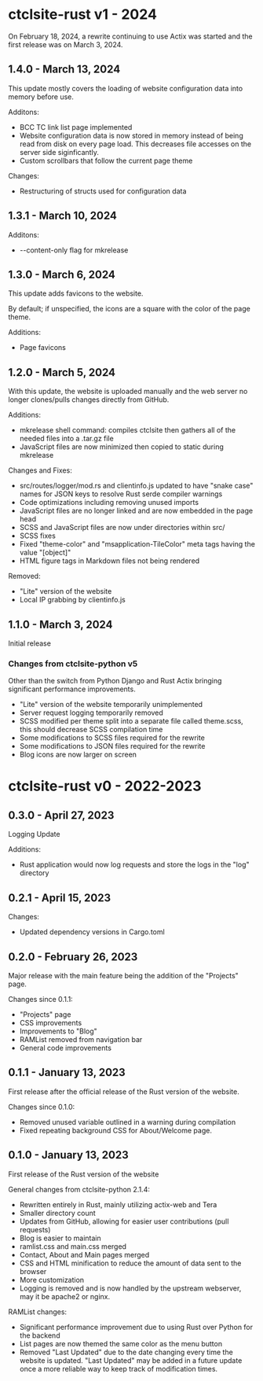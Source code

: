 # ctclsite-rust v1 - 2024
On February 18, 2024, a rewrite continuing to use Actix was started and the first release was on March 3, 2024.

## 1.4.0 - March 13, 2024
This update mostly covers the loading of website configuration data into memory before use.

Additons:
- BCC TC link list page implemented
- Website configuration data is now stored in memory instead of being read from disk on every page load. This decreases file accesses on the server side siginficantly.
- Custom scrollbars that follow the current page theme

Changes:
- Restructuring of structs used for configuration data

## 1.3.1 - March 10, 2024

Additons:
- --content-only flag for mkrelease

## 1.3.0 - March 6, 2024
This update adds favicons to the website. 

By default; if unspecified, the icons are a square with the color of the page theme.

Additions:
- Page favicons

## 1.2.0 - March 5, 2024
With this update, the website is uploaded manually and the web server no longer clones/pulls changes directly from GitHub.

Additions:
- mkrelease shell command: compiles ctclsite then gathers all of the needed files into a .tar.gz file
- JavaScript files are now minimized then copied to static during mkrelease

Changes and Fixes:
- src/routes/logger/mod.rs and clientinfo.js updated to have "snake case" names for JSON keys to resolve Rust serde compiler warnings
- Code optimizations including removing unused imports
- JavaScript files are no longer linked and are now embedded in the page head
- SCSS and JavaScript files are now under directories within src/
- SCSS fixes
- Fixed "theme-color" and "msapplication-TileColor" meta tags having the value "[object]"
- HTML figure tags in Markdown files not being rendered

Removed:
- "Lite" version of the website
- Local IP grabbing by clientinfo.js

## 1.1.0 - March 3, 2024
Initial release

### Changes from ctclsite-python v5
Other than the switch from Python Django and Rust Actix bringing significant performance improvements.

- "Lite" version of the website temporarily unimplemented
- Server request logging temporarily removed
- SCSS modified per theme split into a separate file called theme.scss, this should decrease SCSS compilation time
- Some modifications to SCSS files required for the rewrite
- Some modifications to JSON files required for the rewrite
- Blog icons are now larger on screen

# ctclsite-rust v0 - 2022-2023

## 0.3.0 - April 27, 2023
Logging Update

Additions:
- Rust application would now log requests and store the logs in the "log" directory

## 0.2.1 - April 15, 2023

Changes:
- Updated dependency versions in Cargo.toml

## 0.2.0 - February 26, 2023
Major release with the main feature being the addition of the "Projects" page.

Changes since 0.1.1:
- "Projects" page
- CSS improvements
- Improvements to "Blog"
- RAMList removed from navigation bar
- General code improvements

## 0.1.1 - January 13, 2023
First release after the official release of the Rust version of the website.

Changes since 0.1.0:

- Removed unused variable outlined in a warning during compilation
- Fixed repeating background CSS for About/Welcome page.

## 0.1.0 - January 13, 2023
First release of the Rust version of the website

General changes from ctclsite-python 2.1.4:

- Rewritten entirely in Rust, mainly utilizing actix-web and Tera
- Smaller directory count
- Updates from GitHub, allowing for easier user contributions (pull requests)
- Blog is easier to maintain
- ramlist.css and main.css merged
- Contact, About and Main pages merged
- CSS and HTML minification to reduce the amount of data sent to the browser
- More customization
- Logging is removed and is now handled by the upstream webserver, may it be apache2 or nginx.

RAMList changes:

- Significant performance improvement due to using Rust over Python for the backend
- List pages are now themed the same color as the menu button
- Removed "Last Updated" due to the date changing every time the website is updated. "Last Updated" may be added in a future update once a more reliable way to keep track of modification times.
